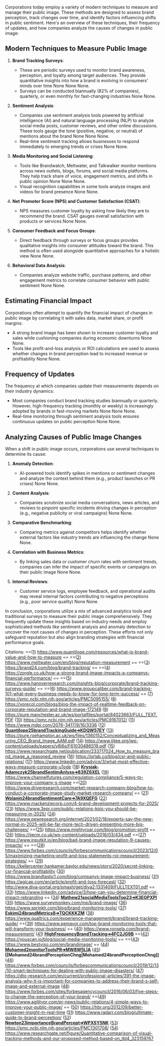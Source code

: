 Corporations today employ a variety of modern techniques to measure and manage their public image. These methods are designed to assess brand perception, track changes over time, and identify factors influencing shifts in public sentiment. Here's an overview of these techniques, their frequency of updates, and how companies analyze the causes of changes in public image:

## **Modern Techniques to Measure Public Image**
1. **Brand Tracking Surveys**:
   - These are periodic surveys used to monitor brand awareness, perception, and loyalty among target audiences. They provide quantitative insights into how a brand is evolving in consumers' minds over time None None None.
   - Surveys can be conducted biannually (82% of companies), quarterly, or even monthly for fast-changing industries None None.

2. **Sentiment Analysis**:
   - Companies use sentiment analysis tools powered by artificial intelligence (AI) and natural language processing (NLP) to analyze social media posts, customer reviews, and other online discussions. These tools gauge the tone (positive, negative, or neutral) of mentions about the brand None None None.
   - Real-time sentiment tracking allows businesses to respond immediately to emerging trends or crises None None.

3. **Media Monitoring and Social Listening**:
   - Tools like Brandwatch, Meltwater, and Talkwalker monitor mentions across news outlets, blogs, forums, and social media platforms. They help track share of voice, engagement metrics, and shifts in public opinion None None None.
   - Visual recognition capabilities in some tools analyze images and videos for brand presence None None.

4. **Net Promoter Score (NPS) and Customer Satisfaction (CSAT)**:
   - NPS measures customer loyalty by asking how likely they are to recommend the brand. CSAT gauges overall satisfaction with products or services None None.

5. **Consumer Feedback and Focus Groups**:
   - Direct feedback through surveys or focus groups provides qualitative insights into consumer attitudes toward the brand. This method is often used alongside quantitative approaches for a holistic view None None.

6. **Behavioral Data Analysis**:
   - Companies analyze website traffic, purchase patterns, and other engagement metrics to correlate consumer behavior with public sentiment None None.

## **Estimating Financial Impact**
Corporations often attempt to quantify the financial impact of changes in public image by correlating it with sales data, market share, or profit margins:
- A strong brand image has been shown to increase customer loyalty and sales while cushioning companies during economic downturns None None.
- Tools like profit-and-loss analysis or ROI calculations are used to assess whether changes in brand perception lead to increased revenue or profitability None None.

## **Frequency of Updates**
The frequency at which companies update their measurements depends on their industry dynamics:
- Most companies conduct brand tracking studies biannually or quarterly. However, high-frequency tracking (monthly or weekly) is increasingly adopted by brands in fast-moving markets None None None.
- Real-time monitoring through sentiment analysis tools ensures continuous updates on public perception None None.

## **Analyzing Causes of Public Image Changes**
When a shift in public image occurs, corporations use several techniques to determine its cause:
1. **Anomaly Detection**:
   - AI-powered tools identify spikes in mentions or sentiment changes and analyze the context behind them (e.g., product launches or PR crises) None None.
   
2. **Content Analysis**:
   - Companies scrutinize social media conversations, news articles, and reviews to pinpoint specific incidents driving changes in perception (e.g., negative publicity or viral campaigns) None None.

3. **Comparative Benchmarking**:
   - Comparing metrics against competitors helps identify whether external factors like industry trends are influencing the change None None.

4. **Correlation with Business Metrics**:
   - By linking sales data or customer churn rates with sentiment trends, companies can infer the impact of specific events or campaigns on their public image None None.

5. **Internal Reviews**:
   - Customer service logs, employee feedback, and operational audits may reveal internal factors contributing to negative perceptions (e.g., poor service quality) None None.

In conclusion, corporations utilize a mix of advanced analytics tools and traditional surveys to measure their public image comprehensively. They frequently update these insights based on industry needs and employ sophisticated methods like sentiment analysis and anomaly detection to uncover the root causes of changes in perception. These efforts not only safeguard reputation but also align branding strategies with financial performance goals.

Citations:
==([1](https://www.quantilope.com/resources/what-is-brand-value-and-how-to-measure)) https://www.quantilope.com/resources/what-is-brand-value-and-how-to-measure ==
==([2](https://www.meltwater.com/en/blog/reputation-measurement)) https://www.meltwater.com/en/blog/reputation-measurement ==
==([3](https://brand24.com/blog/brand-tracking/)) https://brand24.com/blog/brand-tracking/ ==
==([4](https://zorgle.co.uk/how-a-strong-brand-image-impacts-a-companys-financial-performance/)) https://zorgle.co.uk/how-a-strong-brand-image-impacts-a-companys-financial-performance/ ==
==([5](https://www.hanoverresearch.com/insights-blog/corporate/brand-tracking-surveys-guide/)) https://www.hanoverresearch.com/insights-blog/corporate/brand-tracking-surveys-guide/ ==
==([6](https://www.groupcaliber.com/brand-tracking-101-what-every-business-needs-to-know-for-long-term-success/)) https://www.groupcaliber.com/brand-tracking-101-what-every-business-needs-to-know-for-long-term-success/ ==
([7](https://pmc.ncbi.nlm.nih.gov/articles/PMC5095155/)) https://pmc.ncbi.nlm.nih.gov/articles/PMC5095155/
([8](https://vorecol.com/blogs/blog-the-impact-of-realtime-feedback-on-corporate-reputation-and-brand-image-172149)) https://vorecol.com/blogs/blog-the-impact-of-realtime-feedback-on-corporate-reputation-and-brand-image-172149
([9](https://pure.manchester.ac.uk/ws/portalfiles/portal/84023663/FULL_TEXT.PDF)) https://pure.manchester.ac.uk/ws/portalfiles/portal/84023663/FULL_TEXT.PDF
([10](https://pmc.ncbi.nlm.nih.gov/articles/PMC9167012/)) https://pmc.ncbi.nlm.nih.gov/articles/PMC9167012/
([11](https://www.mdpi.com/2076-3417/9/16/3336)) https://www.mdpi.com/2076-3417/9/16/3336
([12](https://www.quantilope.com/resources/guide-to-brand-tracking)) **[Quantilope25brandTrackingGuide➔KDQW57EY](zotero://select/library/items/KDQW57EY)**
([13](https://pure.roehampton.ac.uk/ws/files/1360152/Conceptualizing_and_Measuring_CEO_Brand_Image_AAM.pdf)) https://pure.roehampton.ac.uk/ws/files/1360152/Conceptualizing_and_Measuring_CEO_Brand_Image_AAM.pdf
([14](https://www.ijitee.org/wp-content/uploads/papers/v8i6s/F61030486S19.pdf)) https://www.ijitee.org/wp-content/uploads/papers/v8i6s/F61030486S19.pdf
([15](https://www.researchgate.net/publication/233717024_How_to_measure_brand_image_a_reasoned_review)) https://www.researchgate.net/publication/233717024_How_to_measure_brand_image_a_reasoned_review
([16](https://prlab.co/blog/csr-and-public-relations/)) https://prlab.co/blog/csr-and-public-relations/
([17](https://www.linkedin.com/advice/3/what-most-effective-ways-measure-corporate-u1ode)) https://www.linkedin.com/advice/3/what-most-effective-ways-measure-corporate-u1ode
([18](https://survicate.com/blog/brand-sentiment-analysis/)) **[Krysiak-Adamczyk25brandSentimAnlyss➔839Z6XEL](zotero://select/library/items/839Z6XEL)**
([19](https://www.channelfutures.com/regulation-compliance/5-ways-to-improve-your-company-s-image)) https://www.channelfutures.com/regulation-compliance/5-ways-to-improve-your-company-s-image
==([20](https://www.driveresearch.com/market-research-company-blog/how-to-conduct-a-corporate-image-study-market-research-company/)) https://www.driveresearch.com/market-research-company-blog/how-to-conduct-a-corporate-image-study-market-research-company/ ==
([21](https://brand24.com/blog/brand-sentiment/)) **[Wolanin24brandSentimentCare➔7A9XQEFG](zotero://select/library/items/7A9XQEFG)**
([22](https://www.mackenziecorp.com/4-brand-development-projects-for-2025/)) https://www.mackenziecorp.com/4-brand-development-projects-for-2025/
([23](https://www.3epr.com/public-relations-kpis-you-should-be-measuring-in-2025/)) https://www.3epr.com/public-relations-kpis-you-should-be-measuring-in-2025/
([24](https://www.pewresearch.org/internet/2021/02/18/experts-say-the-new-normal-in-2025-will-be-far-more-tech-driven-presenting-more-big-challenges/)) https://www.pewresearch.org/internet/2021/02/18/experts-say-the-new-normal-in-2025-will-be-far-more-tech-driven-presenting-more-big-challenges/
==([25](https://www.mightyroar.com/blog/promotion-profit)) https://www.mightyroar.com/blog/promotion-profit ==
([26](https://ijecm.co.uk/wp-content/uploads/2016/03/434.pdf)) https://ijecm.co.uk/wp-content/uploads/2016/03/434.pdf
==([27](https://www.inputkit.io/en/blog/bad-brand-image-reputation-9-causes-impacts/)) https://www.inputkit.io/en/blog/bad-brand-image-reputation-9-causes-impacts/ ==
==([28](https://www.forbes.com/councils/forbescommunicationscouncil/2023/12/05/maximizing-marketing-profit-and-loss-statements-roi-measurement-strategies/)) https://www.forbes.com/councils/forbescommunicationscouncil/2023/12/05/maximizing-marketing-profit-and-loss-statements-roi-measurement-strategies/ ==
([29](https://kellercenter.hankamer.baylor.edu/news/story/2020/secret-linking-csr-financial-profitability)) https://kellercenter.hankamer.baylor.edu/news/story/2020/secret-linking-csr-financial-profitability
([30](https://www.brandtastic1.com/blog/companys-image-impact-business/)) https://www.brandtastic1.com/blog/companys-image-impact-business/
([31](https://agicap.com/en/article/profit-and-loss-forecast/)) https://agicap.com/en/article/profit-and-loss-forecast/
([32](http://www.diva-portal.org/smash/get/diva2:1331409/FULLTEXT01.pdf)) http://www.diva-portal.org/smash/get/diva2:1331409/FULLTEXT01.pdf
==([33](https://www.linkedin.com/advice/3/how-can-you-determine-financial-impact-rebranding)) https://www.linkedin.com/advice/3/how-can-you-determine-financial-impact-rebranding ==
([34](https://www.meltwater.com/en/blog/top-social-media-monitoring-tools)) **[Mathew21socialMediaToolsTop23➔K3EGPXPI](zotero://select/library/items/K3EGPXPI)**
([35](https://www.surveymonkey.com/mp/brand-image/)) https://www.surveymonkey.com/mp/brand-image/
([36](https://www.sprinklr.com/blog/brand-monitoring-tools/)) https://www.sprinklr.com/blog/brand-monitoring-tools/
([37](https://www.eskimi.com/blog/brand-metrics)) **[Eskimi24brandMetrics8➔TQCKKKZM](zotero://select/library/items/TQCKKKZM)**
([38](https://www.qualtrics.com/experience-management/brand/brand-tracking-guide/)) https://www.qualtrics.com/experience-management/brand/brand-tracking-guide/
==([39](https://www.pemavor.com/top-brand-monitoring-tools-that-will-transform-your-business/)) https://www.pemavor.com/top-brand-monitoring-tools-that-will-transform-your-business/ ==
([40](https://www.ronsela.com/brand-measurement/)) https://www.ronsela.com/brand-measurement/
([41](https://blog.tapresearch.com/high-frequency-brand-tracking)) **[HighFrequencyBrandTracking➔4FC2JG9B](zotero://select/library/items/4FC2JG9B)**
==([42](https://youscan.io/blog/social-media-monitoring-tools/)) https://youscan.io/blog/social-media-monitoring-tools/ ==
==([43](https://www.bestviso.com/en/brandimage/)) https://www.bestviso.com/en/brandimage/ ==
([44](https://www.aimtechnologies.co/pr-monitoring-tools-enhancing-your-public-relations-strategy/)) **[Mohamed2monitorToolsPR➔MW8W5LIA](zotero://select/library/items/MW8W5LIA)**
([45](https://www.aimtechnologies.co/changing-brand-perception-strategies-and-impact/)) **[[Mohamed24brandPerceptionChng|Mohamed24brandPerceptionChng]]**
([46](https://www.forbes.com/councils/forbescommunicationscouncil/2019/12/13/10-smart-techniques-for-dealing-with-public-image-disasters/)) https://www.forbes.com/councils/forbescommunicationscouncil/2019/12/13/10-smart-techniques-for-dealing-with-public-image-disasters/
([47](https://dto-research.com/en/current/professional-articles/391-the-image-analysis-why-it-is-important-for-companies-to-address-their-brand-s-self-image-and-external-image)) https://dto-research.com/en/current/professional-articles/391-the-image-analysis-why-it-is-important-for-companies-to-address-their-brand-s-self-image-and-external-image
([48](https://www.forbes.com/sites/forbesagencycouncil/2016/06/03/five-steps-to-change-the-perception-of-your-brand/)) https://www.forbes.com/sites/forbesagencycouncil/2016/06/03/five-steps-to-change-the-perception-of-your-brand/
==([49](https://www.agilitypr.com/pr-news/public-relations/4-simple-ways-to-improve-your-public-image/)) https://www.agilitypr.com/pr-news/public-relations/4-simple-ways-to-improve-your-public-image/ ==
([50](https://hbr.org/2012/09/better-customer-insight-in-real-time)) https://hbr.org/2012/09/better-customer-insight-in-real-time
([51](https://www.radarr.com/blog/ultimate-guide-to-brand-perception/)) https://www.radarr.com/blog/ultimate-guide-to-brand-perception/
([52](https://www.brandwatch.com/blog/marketing-the-importance-of-brand-perception/)) **[Newton23importanceBrandPercept➔WPXSY5NK](zotero://select/library/items/WPXSY5NK)**
([53](https://pmc.ncbi.nlm.nih.gov/articles/PMC1301708/)) https://pmc.ncbi.nlm.nih.gov/articles/PMC1301708/
([54](https://www.researchgate.net/figure/Quantitative-comparison-of-visual-tracking-methods-and-our-proposed-method-based-on_tbl4_323159767)) https://www.researchgate.net/figure/Quantitative-comparison-of-visual-tracking-methods-and-our-proposed-method-based-on_tbl4_323159767